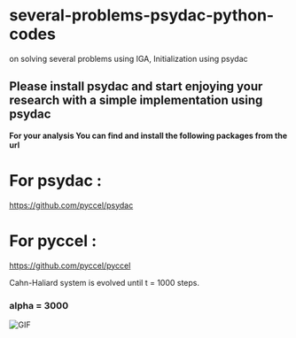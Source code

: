# several-problems-psydac-python-codes

on solving several problems using IGA, Initialization using psydac 

## Please install psydac and start enjoying your research with a simple implementation using psydac

**For your analysis You can find and install the following packages from the url**

# For psydac : 
  https://github.com/pyccel/psydac

# For pyccel :
  
  https://github.com/pyccel/pyccel



Cahn-Haliard system is evolved until t = 1000 steps. 

### alpha = 3000
![GIF](https://github.com/Bahari95/several-problems-psydac-python-codes/blob/main/Generalized_alpha_method_for_Cahn_Hilliard_system/alpha_3000.gif)
